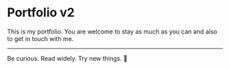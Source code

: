 #  Portfolio v2

This is my portfolio. You are welcome to stay as much as you can and also to get in touch with me.

---

Be curious. Read widely. Try new things. 🎈
